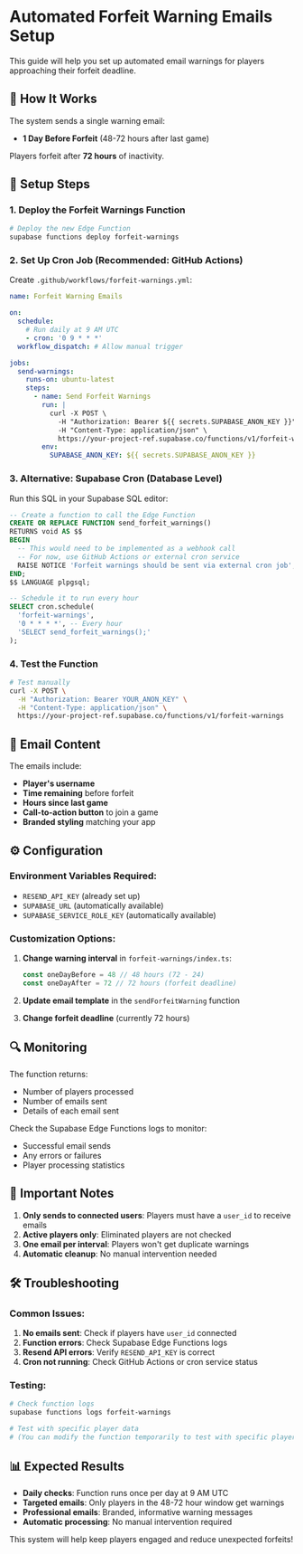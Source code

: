 # Automated Forfeit Warning Emails Setup

This guide will help you set up automated email warnings for players approaching their forfeit deadline.

## 🎯 **How It Works**

The system sends a single warning email:
- **1 Day Before Forfeit** (48-72 hours after last game)

Players forfeit after **72 hours** of inactivity.

## 🚀 **Setup Steps**

### 1. Deploy the Forfeit Warnings Function

```bash
# Deploy the new Edge Function
supabase functions deploy forfeit-warnings
```

### 2. Set Up Cron Job (Recommended: GitHub Actions)

Create `.github/workflows/forfeit-warnings.yml`:

```yaml
name: Forfeit Warning Emails

on:
  schedule:
    # Run daily at 9 AM UTC
    - cron: '0 9 * * *'
  workflow_dispatch: # Allow manual trigger

jobs:
  send-warnings:
    runs-on: ubuntu-latest
    steps:
      - name: Send Forfeit Warnings
        run: |
          curl -X POST \
            -H "Authorization: Bearer ${{ secrets.SUPABASE_ANON_KEY }}" \
            -H "Content-Type: application/json" \
            https://your-project-ref.supabase.co/functions/v1/forfeit-warnings
        env:
          SUPABASE_ANON_KEY: ${{ secrets.SUPABASE_ANON_KEY }}
```

### 3. Alternative: Supabase Cron (Database Level)

Run this SQL in your Supabase SQL editor:

```sql
-- Create a function to call the Edge Function
CREATE OR REPLACE FUNCTION send_forfeit_warnings()
RETURNS void AS $$
BEGIN
  -- This would need to be implemented as a webhook call
  -- For now, use GitHub Actions or external cron service
  RAISE NOTICE 'Forfeit warnings should be sent via external cron job';
END;
$$ LANGUAGE plpgsql;

-- Schedule it to run every hour
SELECT cron.schedule(
  'forfeit-warnings',
  '0 * * * *', -- Every hour
  'SELECT send_forfeit_warnings();'
);
```

### 4. Test the Function

```bash
# Test manually
curl -X POST \
  -H "Authorization: Bearer YOUR_ANON_KEY" \
  -H "Content-Type: application/json" \
  https://your-project-ref.supabase.co/functions/v1/forfeit-warnings
```

## 📧 **Email Content**

The emails include:
- **Player's username**
- **Time remaining** before forfeit
- **Hours since last game**
- **Call-to-action button** to join a game
- **Branded styling** matching your app

## ⚙️ **Configuration**

### Environment Variables Required:
- `RESEND_API_KEY` (already set up)
- `SUPABASE_URL` (automatically available)
- `SUPABASE_SERVICE_ROLE_KEY` (automatically available)

### Customization Options:

1. **Change warning interval** in `forfeit-warnings/index.ts`:
   ```typescript
   const oneDayBefore = 48 // 48 hours (72 - 24)
   const oneDayAfter = 72 // 72 hours (forfeit deadline)
   ```

2. **Update email template** in the `sendForfeitWarning` function

3. **Change forfeit deadline** (currently 72 hours)

## 🔍 **Monitoring**

The function returns:
- Number of players processed
- Number of emails sent
- Details of each email sent

Check the Supabase Edge Functions logs to monitor:
- Successful email sends
- Any errors or failures
- Player processing statistics

## 🚨 **Important Notes**

1. **Only sends to connected users**: Players must have a `user_id` to receive emails
2. **Active players only**: Eliminated players are not checked
3. **One email per interval**: Players won't get duplicate warnings
4. **Automatic cleanup**: No manual intervention needed

## 🛠️ **Troubleshooting**

### Common Issues:

1. **No emails sent**: Check if players have `user_id` connected
2. **Function errors**: Check Supabase Edge Functions logs
3. **Resend API errors**: Verify `RESEND_API_KEY` is correct
4. **Cron not running**: Check GitHub Actions or cron service status

### Testing:

```bash
# Check function logs
supabase functions logs forfeit-warnings

# Test with specific player data
# (You can modify the function temporarily to test with specific players)
```

## 📊 **Expected Results**

- **Daily checks**: Function runs once per day at 9 AM UTC
- **Targeted emails**: Only players in the 48-72 hour window get warnings
- **Professional emails**: Branded, informative warning messages
- **Automatic processing**: No manual intervention required

This system will help keep players engaged and reduce unexpected forfeits!
